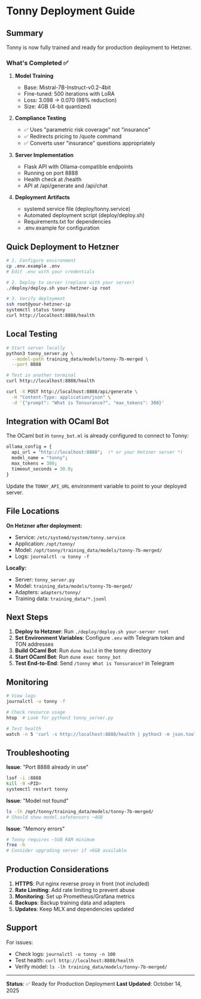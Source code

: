 # Tonny Deployment Guide

## Summary

Tonny is now fully trained and ready for production deployment to Hetzner.

### What's Completed ✅

1. **Model Training**
   - Base: Mistral-7B-Instruct-v0.2-4bit
   - Fine-tuned: 500 iterations with LoRA
   - Loss: 3.098 → 0.070 (98% reduction)
   - Size: 4GB (4-bit quantized)

2. **Compliance Testing**
   - ✅ Uses "parametric risk coverage" not "insurance"
   - ✅ Redirects pricing to /quote command
   - ✅ Converts user "insurance" questions appropriately

3. **Server Implementation**
   - Flask API with Ollama-compatible endpoints
   - Running on port 8888
   - Health check at /health
   - API at /api/generate and /api/chat

4. **Deployment Artifacts**
   - systemd service file (deploy/tonny.service)
   - Automated deployment script (deploy/deploy.sh)
   - Requirements.txt for dependencies
   - .env.example for configuration

## Quick Deployment to Hetzner

```bash
# 1. Configure environment
cp .env.example .env
# Edit .env with your credentials

# 2. Deploy to server (replace with your server)
./deploy/deploy.sh your-hetzner-ip root

# 3. Verify deployment
ssh root@your-hetzner-ip
systemctl status tonny
curl http://localhost:8888/health
```

## Local Testing

```bash
# Start server locally
python3 tonny_server.py \
  --model-path training_data/models/tonny-7b-merged \
  --port 8888

# Test in another terminal
curl http://localhost:8888/health

curl -X POST http://localhost:8888/api/generate \
  -H "Content-Type: application/json" \
  -d '{"prompt": "What is Tonsurance?", "max_tokens": 300}'
```

## Integration with OCaml Bot

The OCaml bot in `tonny_bot.ml` is already configured to connect to Tonny:

```ocaml
ollama_config = {
  api_url = "http://localhost:8888";  (* or your Hetzner server *)
  model_name = "tonny";
  max_tokens = 300;
  timeout_seconds = 30.0;
}
```

Update the `TONNY_API_URL` environment variable to point to your deployed server.

## File Locations

**On Hetzner after deployment:**
- Service: `/etc/systemd/system/tonny.service`
- Application: `/opt/tonny/`
- Model: `/opt/tonny/training_data/models/tonny-7b-merged/`
- Logs: `journalctl -u tonny -f`

**Locally:**
- Server: `tonny_server.py`
- Model: `training_data/models/tonny-7b-merged/`
- Adapters: `adapters/tonny/`
- Training data: `training_data/*.jsonl`

## Next Steps

1. **Deploy to Hetzner**: Run `./deploy/deploy.sh your-server root`
2. **Set Environment Variables**: Configure `.env` with Telegram token and TON addresses
3. **Build OCaml Bot**: Run `dune build` in the tonny directory
4. **Start OCaml Bot**: Run `dune exec tonny_bot`
5. **Test End-to-End**: Send `/tonny What is Tonsurance?` in Telegram

## Monitoring

```bash
# View logs
journalctl -u tonny -f

# Check resource usage
htop  # Look for python3 tonny_server.py

# Test health
watch -n 5 'curl -s http://localhost:8888/health | python3 -m json.tool'
```

## Troubleshooting

**Issue**: "Port 8888 already in use"
```bash
lsof -i :8888
kill -9 <PID>
systemctl restart tonny
```

**Issue**: "Model not found"
```bash
ls -lh /opt/tonny/training_data/models/tonny-7b-merged/
# Should show model.safetensors ~4GB
```

**Issue**: "Memory errors"
```bash
# Tonny requires ~5GB RAM minimum
free -h
# Consider upgrading server if <6GB available
```

## Production Considerations

1. **HTTPS**: Put nginx reverse proxy in front (not included)
2. **Rate Limiting**: Add rate limiting to prevent abuse
3. **Monitoring**: Set up Prometheus/Grafana metrics
4. **Backups**: Backup training data and adapters
5. **Updates**: Keep MLX and dependencies updated

## Support

For issues:
- Check logs: `journalctl -u tonny -n 100`
- Test health: `curl http://localhost:8888/health`
- Verify model: `ls -lh training_data/models/tonny-7b-merged/`

---

**Status**: ✅ Ready for Production Deployment
**Last Updated**: October 14, 2025
